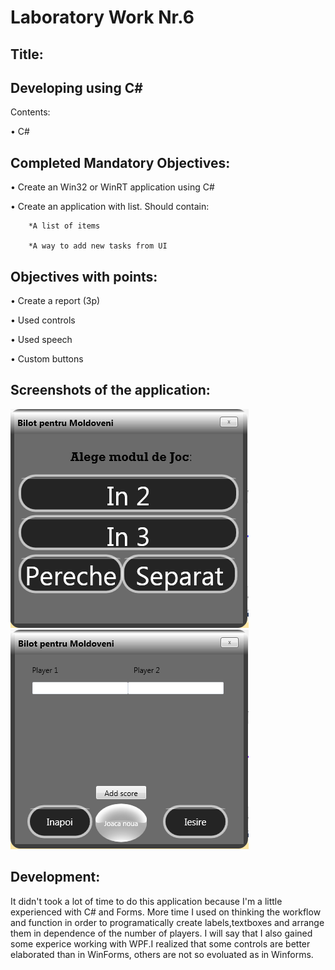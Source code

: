 Laboratory Work Nr.6
====================
Title:
------
Developing using C#
------------
Contents:

•	C#

Completed Mandatory Objectives:
--------------------
•	Create an Win32 or WinRT application using C#

•	Create an application with list. Should contain:

		*A list of items

		*A way to add new tasks from UI

Objectives with points:
-----------------------
•	Create a report (3p)

•	Used controls 

•	Used speech

•	Custom buttons

Screenshots of the application:
--------------------------


![main](https://raw.githubusercontent.com/TUM-FAF/FAF-121-Gaitur-Iurie/master/WP/Lab%236/Screenshot_3.png)
![main](https://raw.githubusercontent.com/TUM-FAF/FAF-121-Gaitur-Iurie/master/WP/Lab%236/Screenshot_4.png)




Development:
-----------

It didn't took a lot of time to do this application because I'm a little experienced with C# and Forms.
More time I used on thinking the workflow and function in order to programatically create labels,textboxes and arrange them in dependence of the number of players.
I will say that I also gained some experice working with WPF.I realized that some controls are better elaborated than in WinForms, others are not so evoluated as in Winforms.
